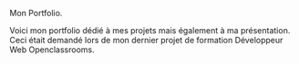 Mon Portfolio.

Voici mon portfolio dédié à mes projets mais également à ma présentation.
Ceci était demandé lors de mon dernier projet de formation Développeur Web Openclassrooms.

